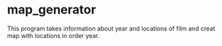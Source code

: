 # map_generator
This program takes information about year and locations of film and creat map with locations in order year.
